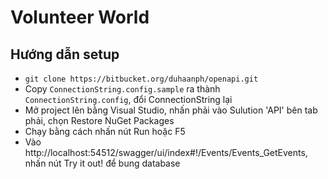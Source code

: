 # Volunteer World

## Hướng dẫn setup
- `git clone https://bitbucket.org/duhaanph/openapi.git`
- Copy `ConnectionString.config.sample` ra thành `ConnectionString.config`, đổi ConnectionString lại
- Mở project lên bằng Visual Studio, nhấn phải vào Sulution 'API' bên tab phải, chọn Restore NuGet Packages
- Chạy bằng cách nhấn nút Run hoặc F5
- Vào http://localhost:54512/swagger/ui/index#!/Events/Events_GetEvents, nhấn nút Try it out! để bung database
